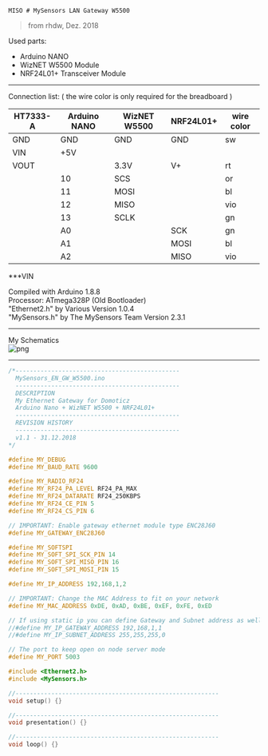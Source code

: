     MISO # MySensors LAN Gateway W5500
> from rhdw, Dez. 2018

Used parts:
* Arduino NANO
* WizNET W5500 Module
* NRF24L01+ Transceiver Module
***

Connection list:
( the wire color is only required for the breadboard )

| HT7333-A | Arduino NANO | WizNET W5500 | NRF24L01+ | wire color |
| ----- | ----- | ----- | ----- | ----- |
| GND   | GND   | GND   | GND  | sw  |
| VIN   | +5V   |       |      |     |
| VOUT  |       | 3.3V  | V+   | rt  |
|       | 10    | SCS   |      | or  |
|       | 11    | MOSI  |      | bl  |
|       | 12    | MISO  |      | vio |
|       | 13    | SCLK  |      | gn  |
|       | A0    |       | SCK  | gn  |
|       | A1    |       | MOSI | bl  |
|       | A2    |       | MISO | vio |
***VIN

Compiled with Arduino 1.8.8  
Processor: ATmega328P (Old Bootloader)  
"Ethernet2.h" by Various Version 1.0.4  
"MySensors.h" by The MySensors Team Version 2.3.1
***

My Schematics  
![png](https://user-images.githubusercontent.com/21333959/50541348-0c468100-0ba4-11e9-853b-54b6de234a19.png)
***

```ino
/*----------------------------------------------
  MySensors_EN_GW_W5500.ino
  ----------------------------------------------
  DESCRIPTION
  My Ethernet Gateway for Domoticz
  Arduino Nano + WizNET W5500 + NRF24L01+
  ----------------------------------------------
  REVISION HISTORY
  ----------------------------------------------
  v1.1 - 31.12.2018
*/

#define MY_DEBUG
#define MY_BAUD_RATE 9600

#define MY_RADIO_RF24
#define MY_RF24_PA_LEVEL RF24_PA_MAX
#define MY_RF24_DATARATE RF24_250KBPS
#define MY_RF24_CE_PIN 5
#define MY_RF24_CS_PIN 6

// IMPORTANT: Enable gateway ethernet module type ENC28J60
#define MY_GATEWAY_ENC28J60

#define MY_SOFTSPI
#define MY_SOFT_SPI_SCK_PIN 14
#define MY_SOFT_SPI_MISO_PIN 16
#define MY_SOFT_SPI_MOSI_PIN 15

#define MY_IP_ADDRESS 192,168,1,2

// IMPORTANT: Change the MAC Address to fit on your network
#define MY_MAC_ADDRESS 0xDE, 0xAD, 0xBE, 0xEF, 0xFE, 0xED

// If using static ip you can define Gateway and Subnet address as well
//#define MY_IP_GATEWAY_ADDRESS 192,168,1,1
//#define MY_IP_SUBNET_ADDRESS 255,255,255,0

// The port to keep open on node server mode
#define MY_PORT 5003

#include <Ethernet2.h>
#include <MySensors.h>

//---------------------------------------------------------
void setup() {}

//---------------------------------------------------------
void presentation() {}

//---------------------------------------------------------
void loop() {}
```
